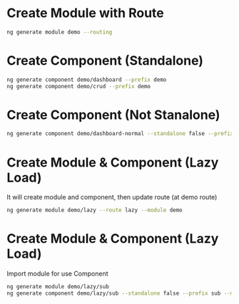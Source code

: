# Create Module with Route
``` bash
ng generate module demo --routing

```

# Create Component (Standalone)

``` bash
ng generate component demo/dashboard --prefix demo
ng generate component demo/crud --prefix demo
```

# Create Component (Not Stanalone)

``` bash
ng generate component demo/dashboard-normal --standalone false --prefix demo
```

# Create Module & Component (Lazy Load)
It will create module and component, then update route (at demo route)
``` bash
ng generate module demo/lazy --route lazy --module demo
```

# Create Module & Component (Lazy Load)
Import module for use Component
``` bash
ng generate module demo/lazy/sub
ng generate component demo/lazy/sub --standalone false --prefix sub --module sub --export true
```